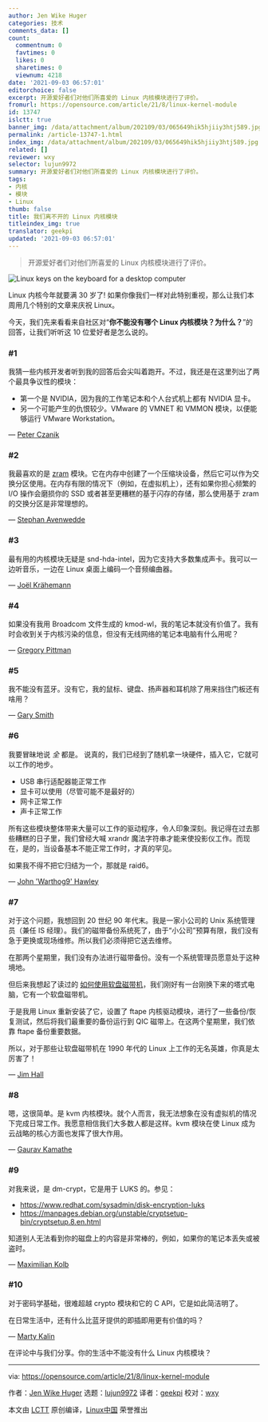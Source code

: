 ```yaml
---
author: Jen Wike Huger
categories: 技术
comments_data: []
count:
  commentnum: 0
  favtimes: 0
  likes: 0
  sharetimes: 0
  viewnum: 4218
date: '2021-09-03 06:57:01'
editorchoice: false
excerpt: 开源爱好者们对他们所喜爱的 Linux 内核模块进行了评价。
fromurl: https://opensource.com/article/21/8/linux-kernel-module
id: 13747
islctt: true
banner_img: /data/attachment/album/202109/03/065649hik5hjiiy3htj589.jpg
permalink: /article-13747-1.html
index_img: /data/attachment/album/202109/03/065649hik5hjiiy3htj589.jpg.thumb.jpg
related: []
reviewer: wxy
selector: lujun9972
summary: 开源爱好者们对他们所喜爱的 Linux 内核模块进行了评价。
tags:
- 内核
- 模块
- Linux
thumb: false
title: 我们离不开的 Linux 内核模块
titleindex_img: true
translator: geekpi
updated: '2021-09-03 06:57:01'
---
```



> 
> 开源爱好者们对他们所喜爱的 Linux 内核模块进行了评价。
> 
> 
> 


![](/data/attachment/album/202109/03/065649hik5hjiiy3htj589.jpg "Linux keys on the keyboard for a desktop computer")


Linux 内核今年就要满 30 岁了! 如果你像我们一样对此特别重视，那么让我们本周用几个特别的文章来庆祝 Linux。


今天，我们先来看看来自社区对“**你不能没有哪个 Linux 内核模块？为什么？**”的回答，让我们听听这 10 位爱好者是怎么说的。


### #1


我猜一些内核开发者听到我的回答后会尖叫着跑开。不过，我还是在这里列出了两个最具争议性的模块：


* 第一个是 NVIDIA，因为我的工作笔记本和个人台式机上都有 NVIDIA 显卡。
* 另一个可能产生的仇恨较少。VMware 的 VMNET 和 VMMON 模块，以便能够运行 VMware Workstation。


— [Peter Czanik](https://opensource.com/users/czanik)


### #2


我最喜欢的是 [zram](https://en.wikipedia.org/wiki/Zram) 模块。它在内存中创建了一个压缩块设备，然后它可以作为交换分区使用。在内存有限的情况下（例如，在虚拟机上），还有如果你担心频繁的 I/O 操作会磨损你的 SSD 或者甚至更糟糕的基于闪存的存储，那么使用基于 zram 的交换分区是非常理想的。


— [Stephan Avenwedde](https://opensource.com/users/hansic99)


### #3


最有用的内核模块无疑是 snd-hda-intel，因为它支持大多数集成声卡。我可以一边听音乐，一边在 Linux 桌面上编码一个音频编曲器。


— [Joël Krähemann](https://opensource.com/users/joel2001k)


### #4


如果没有我用 Broadcom 文件生成的 kmod-wl，我的笔记本就没有价值了。我有时会收到关于内核污染的信息，但没有无线网络的笔记本电脑有什么用呢？


— [Gregory Pittman](https://opensource.com/users/greg-p)


### #5


我不能没有蓝牙。没有它，我的鼠标、键盘、扬声器和耳机除了用来挡住门板还有啥用？


— [Gary Smith](https://opensource.com/users/greptile)


### #6


我要冒昧地说 *全* 都是。 说真的，我们已经到了随机拿一块硬件，插入它，它就可以工作的地步。


* USB 串行适配器能正常工作
* 显卡可以使用（尽管可能不是最好的）
* 网卡正常工作
* 声卡正常工作


所有这些模块整体带来大量可以工作的驱动程序，令人印象深刻。我记得在过去那些糟糕的日子里，我们曾经大喊 xrandr 魔法字符串才能来使投影仪工作。而现在，是的，当设备基本不能正常工作时，才真的罕见。


如果我不得不把它归结为一个，那就是 raid6。


— [John 'Warthog9' Hawley](https://opensource.com/users/warthog9)


### #7


对于这个问题，我想回到 20 世纪 90 年代末。我是一家小公司的 Unix 系统管理员（兼任 IS 经理）。我们的磁带备份系统死了，由于“小公司”预算有限，我们没有急于更换或现场维修。所以我们必须得把它送去维修。


在那两个星期里，我们没有办法进行磁带备份。没有一个系统管理员愿意处于这种境地。


但后来我想起了读过的 [如何使用软盘磁带机](https://tldp.org/HOWTO/Ftape-HOWTO.html)，我们刚好有一台刚换下来的塔式电脑，它有一个软盘磁带机。


于是我用 Linux 重新安装了它，设置了 ftape 内核驱动模块，进行了一些备份/恢复测试，然后将我们最重要的备份运行到 QIC 磁带上。在这两个星期里，我们依靠 ftape 备份重要数据。


所以，对于那些让软盘磁带机在 1990 年代的 Linux 上工作的无名英雄，你真是太厉害了！


— [Jim Hall](https://opensource.com/users/jim-hall)


### #8


嗯，这很简单。是 kvm 内核模块。就个人而言，我无法想象在没有虚拟机的情况下完成日常工作。我愿意相信我们大多数人都是这样。kvm 模块在使 Linux 成为云战略的核心方面也发挥了很大作用。


— [Gaurav Kamathe](https://opensource.com/users/gkamathe)


### #9


对我来说，是 dm-crypt，它是用于 LUKS 的。参见：


* <https://www.redhat.com/sysadmin/disk-encryption-luks>
* <https://manpages.debian.org/unstable/cryptsetup-bin/cryptsetup.8.en.html>


知道别人无法看到你的磁盘上的内容是非常棒的，例如，如果你的笔记本丢失或被盗时。


— [Maximilian Kolb](https://opensource.com/users/kolb)


### #10


对于密码学基础，很难超越 crypto 模块和它的 C API，它是如此简洁明了。


在日常生活中，还有什么比蓝牙提供的即插即用更有价值的吗？


— [Marty Kalin](https://opensource.com/users/mkalindepauledu)


在评论中与我们分享。你的生活中不能没有什么 Linux 内核模块？




---


via: <https://opensource.com/article/21/8/linux-kernel-module>


作者：[Jen Wike Huger](https://opensource.com/users/jen-wike) 选题：[lujun9972](https://github.com/lujun9972) 译者：[geekpi](https://github.com/geekpi) 校对：[wxy](https://github.com/wxy)


本文由 [LCTT](https://github.com/LCTT/TranslateProject) 原创编译，[Linux中国](https://linux.cn/) 荣誉推出